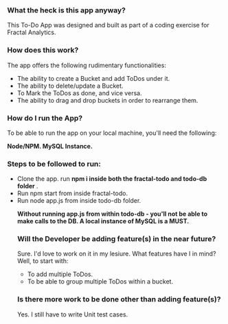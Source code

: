 <h3>What the heck is this app anyway?</h3>

<p>This To-Do App was designed and built as part of a coding exercise for Fractal Analytics.</p>

<h3>How does this work?</h3>

<p>The app offers the following rudimentary functionalities:</p>
<ul>
<li> The ability to create a Bucket and add ToDos under it. </li>

<li> The ability to delete/update a Bucket. </li>

<li> To Mark the ToDos as done, and vice versa.</li>

<li> The ability to drag and drop buckets in order to rearrange them. </li>
</ul>
 
 <h3>How do I run the App?</h3>
 <p>To be able to run the app on your local machine, you'll need the following:</p>
  <b> 
  Node/NPM.
  MySQL Instance.
  </b>

<h3> Steps to be followed to run: </h3>
<ul>
 <li>Clone the app. run <b> npm i inside both the fractal-todo and todo-db folder </b>.</li>
 <li>Run npm start from inside fractal-todo.</li>
 <li> Run node app.js from inside todo-db folder.</li>

<b> Without running app.js from within todo-db - you'll not be able to make calls to the DB.
 A local instance of MySQL is a MUST. </b>
 
<h3> Will the Developer be adding feature(s) in the near future? </h3>

<p>Sure. I'd love to work on it in my lesiure. What features have I in mind? Well, to start with:</p>
<ul>
<li>To add multiple ToDos.</li>
<li>To be able to group multiple ToDos within a bucket.</li>
</ul>

<h3> Is there more work to be done other than adding feature(s)? </h3>

<p>Yes. I still have to write Unit test cases.</p>
